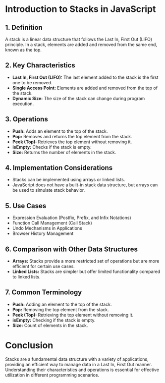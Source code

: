 # Introduction to Stacks in JavaScript

## 1. Definition
A stack is a linear data structure that follows the Last In, First Out (LIFO) principle. In a stack, elements are added and removed from the same end, known as the top.

## 2. Key Characteristics
- **Last In, First Out (LIFO):** The last element added to the stack is the first one to be removed.
- **Single Access Point:** Elements are added and removed from the top of the stack.
- **Dynamic Size:** The size of the stack can change during program execution.

## 3. Operations
- **Push:** Adds an element to the top of the stack.
- **Pop:** Removes and returns the top element from the stack.
- **Peek (Top):** Retrieves the top element without removing it.
- **isEmpty:** Checks if the stack is empty.
- **Size:** Returns the number of elements in the stack.

## 4. Implementation Considerations
- Stacks can be implemented using arrays or linked lists.
- JavaScript does not have a built-in stack data structure, but arrays can be used to simulate stack behavior.

## 5. Use Cases
- Expression Evaluation (Postfix, Prefix, and Infix Notations)
- Function Call Management (Call Stack)
- Undo Mechanisms in Applications
- Browser History Management

## 6. Comparison with Other Data Structures
- **Arrays:** Stacks provide a more restricted set of operations but are more efficient for certain use cases.
- **Linked Lists:** Stacks are simpler but offer limited functionality compared to linked lists.

## 7. Common Terminology
- **Push:** Adding an element to the top of the stack.
- **Pop:** Removing the top element from the stack.
- **Peek (Top):** Retrieving the top element without removing it.
- **isEmpty:** Checking if the stack is empty.
- **Size:** Count of elements in the stack.

# Conclusion
Stacks are a fundamental data structure with a variety of applications, providing an efficient way to manage data in a Last In, First Out manner. Understanding their characteristics and operations is essential for effective utilization in different programming scenarios.
